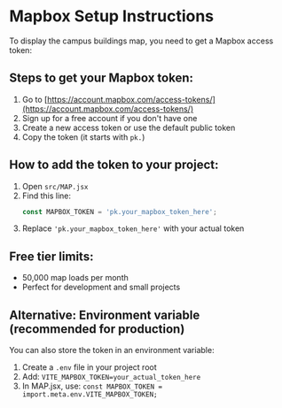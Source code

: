 # Mapbox Setup Instructions

To display the campus buildings map, you need to get a Mapbox access token:

## Steps to get your Mapbox token:

1. Go to [https://account.mapbox.com/access-tokens/](https://account.mapbox.com/access-tokens/)
2. Sign up for a free account if you don't have one
3. Create a new access token or use the default public token
4. Copy the token (it starts with `pk.`)

## How to add the token to your project:

1. Open `src/MAP.jsx`
2. Find this line:
   ```javascript
   const MAPBOX_TOKEN = 'pk.your_mapbox_token_here';
   ```
3. Replace `'pk.your_mapbox_token_here'` with your actual token

## Free tier limits:
- 50,000 map loads per month
- Perfect for development and small projects

## Alternative: Environment variable (recommended for production)
You can also store the token in an environment variable:
1. Create a `.env` file in your project root
2. Add: `VITE_MAPBOX_TOKEN=your_actual_token_here`
3. In MAP.jsx, use: `const MAPBOX_TOKEN = import.meta.env.VITE_MAPBOX_TOKEN;`
